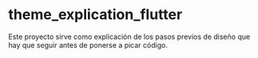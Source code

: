 # theme_explication_flutter
Este proyecto sirve como explicación de los pasos previos de diseño que hay que seguir antes de ponerse a picar código.
